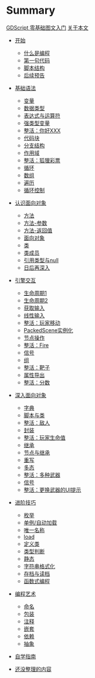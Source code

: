 # Summary

[GDScript 零基础图文入门](./GDScript.md)
[关于本文](./ABOUT.md)
- [开始](./Part1/Start.md)
    - [什么是编程](./Part1/什么是编程.md)
    - [第一句代码](./Part1/第一句代码.md)
    - [脚本结构](./Part1/脚本结构.md)
    - [后续预告](./Part1/后续预告.md)

- [基础语法](./Part2/Start.md)
    - [变量](./Part2/变量.md)
    - [数据类型](./Part2/数据类型.md)
    - [表达式与运算符](./Part2/表达式与运算符.md)
    - [强类型变量](./Part2/强类型变量.md)
    - [整活：你好XXX](./Part2/整活：你好XXX.md)
    - [代码块](./Part2/代码块.md)
    - [分支结构](./Part2/分支结构.md)
    - [作用域](./Part2/作用域.md)
    - [整活：狐狸彩票](./Part2/整活：狐狸彩票.md)
    - [循环](./Part2/循环.md)
    - [数组](./Part2/数组.md)
    - [遍历](./Part2/遍历.md)
    - [循环控制](./Part2/循环控制.md)

- [认识面向对象](./Part-认识面向对象/Start.md)
    - [方法](./Part-认识面向对象/方法.md)
    - [方法-参数](./Part-认识面向对象/方法参数.md)
    - [方法-返回值](./Part-认识面向对象/方法返回值.md)
    - [面向对象](./Part-认识面向对象/面向对象.md)
    - [类](./Part-认识面向对象/类.md)
    - [类成员](./Part-认识面向对象/类成员.md)
    - [引用类型与null](./Part-认识面向对象/引用类型与null.md)
    - [日后再深入](./Part-认识面向对象/日后再深入.md)

- [引擎交互](./Part-引擎交互/Start.md)
    - [生命周期1](./Part-引擎交互/生命周期1.md)
    - [生命周期2](./Part-引擎交互/生命周期2.md)
    - [获取输入](./Part-引擎交互/获取输入.md)
    - [线性输入](./Part-引擎交互/线性输入.md)
    - [整活：玩家移动](./Part-引擎交互/整活：玩家移动.md)
    - [PackedScene实例化](./Part-引擎交互/PackedScene实例化.md)
    - [节点操作](./Part-引擎交互/节点操作.md)
    - [整活：Fire](./Part-引擎交互/整活：Fire.md)
    - [信号](./Part-引擎交互/信号.md)
    - [组](./Part-引擎交互/组.md)
    - [整活：靶子](./Part-引擎交互/整活：靶子.md)
    - [属性导出](./Part-引擎交互/属性导出.md)
    - [整活：分数](./Part-引擎交互/整活：分数.md)

- [深入面向对象](./Part-深入面向对象/Start.md)
    - [字典](./Part-深入面向对象/字典.md)
    - [脚本与类](./Part-深入面向对象/脚本与类.md)
    - [整活：敌人](./Part-深入面向对象/整活：敌人.md)
    - [封装](./Part-深入面向对象/封装.md)
    - [整活：玩家生命值](./Part-深入面向对象/整活：玩家生命值.md)
    - [继承](./Part-深入面向对象/继承.md)
    - [节点与继承](./Part-深入面向对象/节点与继承.md)
    - [重写](./Part-深入面向对象/重写.md)
    - [多态](./Part-深入面向对象/多态.md)
    - [整活：多种武器](./Part-深入面向对象/整活：多种武器.md)
    - [信号](./Part-深入面向对象/信号.md)
    - [整活：更换武器的UI提示](./Part-深入面向对象/整活：更换武器的UI提示.md)

- [进阶技巧](./Part-进阶技巧/Start.md)
    - [枚举](./Part-进阶技巧/枚举.md)
    - [单例/自动加载](./Part-进阶技巧/单例-自动加载.md)
    - [唯一名称](./Part-进阶技巧/唯一名称.md)
    - [load](./Part-进阶技巧/load.md)
    - [定义类](./Part-进阶技巧/定义类.md)
    - [类型判断](./Part-进阶技巧/类型判断.md)
    - [静态](./Part-进阶技巧/静态.md)
    - [字符串格式化](./Part-进阶技巧/字符串格式化.md)
    - [存档与读档](./Part-进阶技巧/存档与读档.md)
    - [函数式编程](./Part-进阶技巧/函数式编程.md)

- [编程艺术]()
    - [命名]()
    - [包装]()
    - [注释]()
    - [嵌套]()
    - [依赖]()
    - [抽象]()

- [自学指南]()

- [还没整理的内容](./待整理的内容.md)